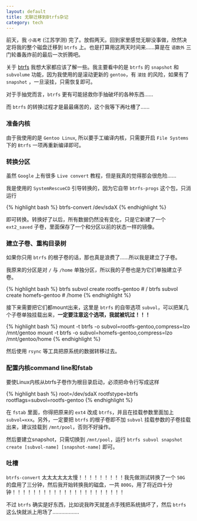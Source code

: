 ```yaml
---
layout: default
title: 无聊迁移到Btrfs杂记
category: tech
---
```

前天，我 `小高考` (江苏学测) 完了。放假两天。回到家里感觉无聊没事做，欣然决定将我的整个磁盘迁移到 `btrfs` 上。也是打算用这两天时间来……算是在 `语数外` 三门轮番轰炸前的最后一次折腾吧。

关于 [btrfs](https://btrfs.wiki.kernel.org) 我想大家都应该了解一些。我主要看中的是 `btrfs` 的 `snapshot` 和 `subvolume` 功能，因为我使用的是滚动更新的 `gentoo`，有 `滚挂` 的风险，如果有了 `snapshot` ，一旦滚挂，只需恢复即可。

对于手抽党而言，`btrfs` 更有可能拯救你手抽破坏的各种东西……

而 `btrfs` 的转换过程才是最最痛苦的，这个我等下再吐槽了……

### 准备内核

由于我使用的是 `Gentoo Linux`, 所以要手工编译内核，只需要开启 `File Systems` 下的 `Btrfs` 一项再重新编译即可。

### 转换分区

虽然 `Google` 上有很多 `Live convert` 教程，但是我真的觉得那会很危险……

我是使用的 `SystemRescueCD` 引导转换的，因为它自带 `btrfs-progs` 这个包，只消运行

{% highlight bash %}
btrfs-convert /dev/sdaX
{% endhighlight %}

即可转换。转换好了以后，所有数据仍然没有变化，只是它新建了一个 `ext2_saved` 子卷，里面保存了一个和分区以前的状态一样的镜像。

### 建立子卷、重构目录树

如果你只用 `btrfs` 的根子卷的话，那也真是浪费了……所以我是建立了子卷。

我原来的分区是对 `/` 与 `/home` 单独分区，所以我的子卷也是为它们单独建立子卷。

{% highlight bash %}
btrfs subvol create rootfs-gentoo # /
btrfs subvol create homefs-gentoo # /home
{% endhighlight %}

接下来需要把它们都mount出来，这里是 `btrfs` 的自带选项 `subvol`，可以把某几个子卷单独挂载出来，__一定要注意这个选项，我就被坑过！！！__

{% highlight bash %}
mount -t btrfs -o subvol=rootfs-gentoo,compress=lzo /mnt/gentoo
mount -t btrfs -o subvol=homefs-gentoo,compress=lzo /mnt/gentoo/home
{% endhighlight %}

然后使用 `rsync` 等工具把原系统的数据转移过去。

### 配置内核command line和fstab

要使Linux内核从btrfs子卷作为根目录启动，必须把命令行写成这样

{% highlight bash %}
root=/dev/sdaX rootfstype=btrfs rootflags=subvol=rootfs-gentoo
{% endhighlight %}

在 `fstab` 里面，你得把原来的 `ext4` 改成 `btrfs`，并且在挂载参数里面加上 `subvol=xxx`。另外，一定要把 `btrfs` 的根子卷即不加 `subvol` 挂载参数的子卷挂载出来，建议挂载到 `/mnt/pool`，否则不好操作。

然后要建立snapshot，只需切换到 `/mnt/pool`，运行 `btrfs subvol snapshot create [subvol-name] [snapshot-name]` 即可。

### 吐槽

`btrfs-convert` 太太太太太太慢！！！！！！！！！我先做测试转换了一个 `50G` 的盘用了三分钟，然后我开始转换我的磁盘，一共 `800G`，用了将近四十分钟！！！！！！！！！！！！！！！！！！！！！！

不过 `btrfs` 确实是好东西，比如说我昨天就差点手残把系统搞坏了，然后 `btrfs` 这么快就派上用场了………………
